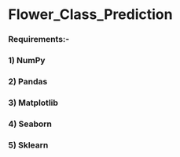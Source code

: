 # Flower_Class_Prediction


### Requirements:-
### 1) NumPy
### 2) Pandas
### 3) Matplotlib
### 4) Seaborn
### 5) Sklearn
